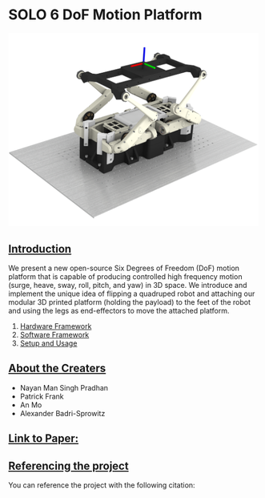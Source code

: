 # SOLO 6 DoF Motion Platform

<img src="images/solo_render.png" width="500" />

<!-- <p float="left">
  <img src="images/pybullet_simulation.png" width="250" />
  <img src="images/solo_robot.png" width="250" /> 
</p> -->

## <u>Introduction</u>
We present a new open-source Six Degrees of Freedom (DoF) motion platform that is capable of producing controlled high frequency motion (surge, heave, sway, roll, pitch, and yaw) in 3D space. We introduce and implement the unique idea of flipping a quadruped robot and attaching our modular 3D printed platform (holding the payload) to the feet of the robot and using the legs as end-effectors to move the attached platform.

1. [Hardware Framework](docs/hardware_framework.md)
2. [Software Framework](docs/software_framework.md)
3. [Setup and Usage](docs/setup_and_usage.md)

## <u>About the Creaters</u>
- Nayan Man Singh Pradhan
- Patrick Frank
- An Mo
- Alexander Badri-Sprowitz 

## <u>Link to Paper:</u>

## <u>Referencing the project</u>
You can reference the project with the following citation:
